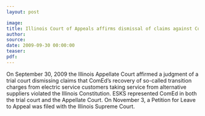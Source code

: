 ```yaml
---
layout: post

image:
title: Illinois Court of Appeals affirms dismissal of claims against ComEd on transition charges issue.
author:
source:
date: 2009-09-30 00:00:00
teaser:
pdf:
---
```

On September 30, 2009 the Illinois Appellate Court affirmed a judgment of a trial court dismissing claims that ComEd’s recovery of so-called transition charges from electric service customers taking service from alternative suppliers violated the Illinois Constitution.  ESKS represented ComEd in both the trial court and the Appellate Court.  On November 3, a Petition for Leave to Appeal was filed with the Illinois Supreme Court.
